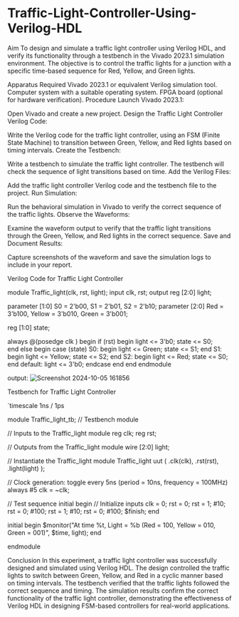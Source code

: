 # Traffic-Light-Controller-Using-Verilog-HDL
Aim
To design and simulate a traffic light controller using Verilog HDL, and verify its functionality through a testbench in the Vivado 2023.1 simulation environment. The objective is to control the traffic lights for a junction with a specific time-based sequence for Red, Yellow, and Green lights.

Apparatus Required
Vivado 2023.1 or equivalent Verilog simulation tool.
Computer system with a suitable operating system.
FPGA board (optional for hardware verification).
Procedure
Launch Vivado 2023.1:

Open Vivado and create a new project.
Design the Traffic Light Controller Verilog Code:

Write the Verilog code for the traffic light controller, using an FSM (Finite State Machine) to transition between Green, Yellow, and Red lights based on timing intervals.
Create the Testbench:

Write a testbench to simulate the traffic light controller. The testbench will check the sequence of light transitions based on time.
Add the Verilog Files:

Add the traffic light controller Verilog code and the testbench file to the project.
Run Simulation:

Run the behavioral simulation in Vivado to verify the correct sequence of the traffic lights.
Observe the Waveforms:

Examine the waveform output to verify that the traffic light transitions through the Green, Yellow, and Red lights in the correct sequence.
Save and Document Results:

Capture screenshots of the waveform and save the simulation logs to include in your report.

Verilog Code for Traffic Light Controller

module Traffic_light(clk, rst, light);
  input clk, rst;
  output reg [2:0] light;

  parameter [1:0] S0 = 2'b00, S1 = 2'b01, S2 = 2'b10;
  parameter [2:0] Red = 3'b100, Yellow = 3'b010, Green = 3'b001;
  
  reg [1:0] state;
  
  always @(posedge clk ) begin
    if (rst) begin
      light <= 3'b0;
      state <= S0;  
    end
    else begin
      case (state)
        S0: begin
          light <= Green;
          state <= S1;
        end
        S1: begin
          light <= Yellow;
          state <= S2;
        end
        S2: begin
          light <= Red;
          state <= S0;
        end
        default: light <= 3'b0;
      endcase
    end
  end
endmodule

output:
![Screenshot 2024-10-05 161856](https://github.com/user-attachments/assets/12ed30e7-e85f-4ec0-9a09-b387b9106756)


Testbench for Traffic Light Controller

`timescale 1ns / 1ps

module Traffic_light_tb;  // Testbench module

  // Inputs to the Traffic_light module
  reg clk;
  reg rst;

  // Outputs from the Traffic_light module
  wire [2:0] light;

  // Instantiate the Traffic_light module
  Traffic_light uut (
    .clk(clk),
    .rst(rst),
    .light(light)
  );

  // Clock generation: toggle every 5ns (period = 10ns, frequency = 100MHz)
  always #5 clk = ~clk;

  // Test sequence
  initial begin
    // Initialize inputs
    clk = 0;
    rst = 0;
    rst = 1;
    #10;
    rst = 0;
    #100;
    rst = 1;
    #10;
    rst = 0;
    #100;
    $finish;
  end

 
  initial begin
    $monitor("At time %t, Light = %b (Red = 100, Yellow = 010, Green = 001)", $time, light);
  end

endmodule


Conclusion
In this experiment, a traffic light controller was successfully designed and simulated using Verilog HDL. The design controlled the traffic lights to switch between Green, Yellow, and Red in a cyclic manner based on timing intervals. The testbench verified that the traffic lights followed the correct sequence and timing. The simulation results confirm the correct functionality of the traffic light controller, demonstrating the effectiveness of Verilog HDL in designing FSM-based controllers for real-world applications.

